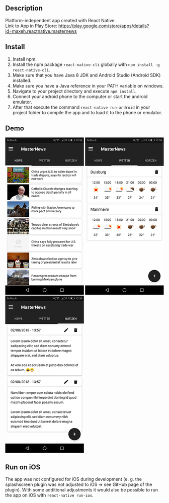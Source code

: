 ## Description
Platform-independent app created with React Native.   
Link to App in Play Store: https://play.google.com/store/apps/details?id=maxeh.reactnative.masternews

## Install

1) Install npm.
2) Install the npm package `react-native-cli` globally with `npm install -g react-native-cli`.
3) Make sure that you have Java 8 JDK and Android Studio (Android SDK) installed.  
4) Make sure you have a Java reference in your PATH variable on windows.
6) Navigate to your project directory and execute `npm install`.
7) Connect your android phone to the computer or start the android emulator.
8) After that execute the command `react-native run-android` in your project folder to compile the app and to load it to the phone or emulator.

## Demo

![Screen1](https://raw.githubusercontent.com/Maxeh/markdown/master/MasterNews/React%20Native/demo1.jpg)
![Screen1](https://raw.githubusercontent.com/Maxeh/markdown/master/MasterNews/React%20Native/demo2.jpg)
![Screen1](https://raw.githubusercontent.com/Maxeh/markdown/master/MasterNews/React%20Native/demo3.jpg)

## Run on iOS

The app was not configured for iOS during development (e. g. the splashscreen plugin was not adjusted to iOS => see GitHub page of the plugin). 
With some additional adjustments it would also be possible to run the app on iOS with `react-native run-ios`.
